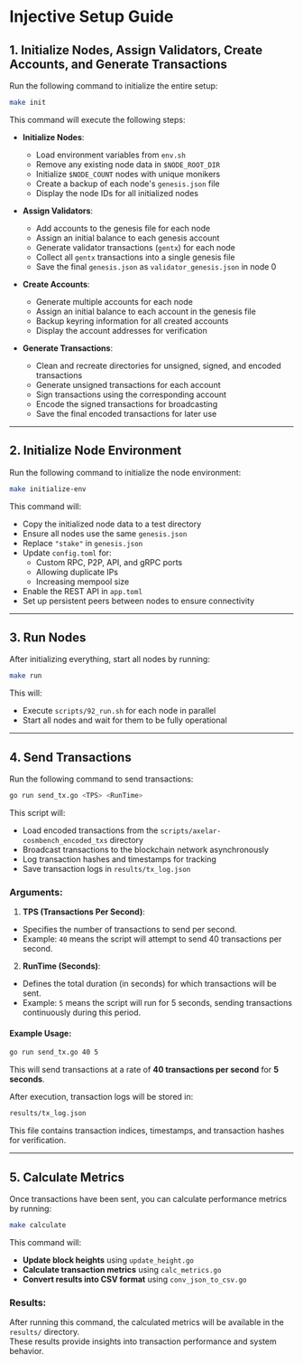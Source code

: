 # Injective Setup Guide

## 1. Initialize Nodes, Assign Validators, Create Accounts, and Generate Transactions

Run the following command to initialize the entire setup:

```bash
make init
```

This command will execute the following steps:
- **Initialize Nodes**:
    - Load environment variables from `env.sh`
    - Remove any existing node data in `$NODE_ROOT_DIR`
    - Initialize `$NODE_COUNT` nodes with unique monikers
    - Create a backup of each node's `genesis.json` file
    - Display the node IDs for all initialized nodes

- **Assign Validators**:
    - Add accounts to the genesis file for each node
    - Assign an initial balance to each genesis account
    - Generate validator transactions (`gentx`) for each node
    - Collect all `gentx` transactions into a single genesis file
    - Save the final `genesis.json` as `validator_genesis.json` in node 0

- **Create Accounts**:
    - Generate multiple accounts for each node
    - Assign an initial balance to each account in the genesis file
    - Backup keyring information for all created accounts
    - Display the account addresses for verification

- **Generate Transactions**:
    - Clean and recreate directories for unsigned, signed, and encoded transactions
    - Generate unsigned transactions for each account
    - Sign transactions using the corresponding account
    - Encode the signed transactions for broadcasting
    - Save the final encoded transactions for later use

---

## 2. Initialize Node Environment

Run the following command to initialize the node environment:

```bash
make initialize-env
```

This command will:
- Copy the initialized node data to a test directory
- Ensure all nodes use the same `genesis.json`
- Replace `"stake"` in `genesis.json`
- Update `config.toml` for:
    - Custom RPC, P2P, API, and gRPC ports
    - Allowing duplicate IPs
    - Increasing mempool size
- Enable the REST API in `app.toml`
- Set up persistent peers between nodes to ensure connectivity

---

## 3. Run Nodes

After initializing everything, start all nodes by running:

```bash
make run
```

This will:
- Execute `scripts/92_run.sh` for each node in parallel
- Start all nodes and wait for them to be fully operational

---

## 4. Send Transactions

Run the following command to send transactions:

```bash
go run send_tx.go <TPS> <RunTime>
```

This script will:
- Load encoded transactions from the `scripts/axelar-cosmbench_encoded_txs` directory
- Broadcast transactions to the blockchain network asynchronously
- Log transaction hashes and timestamps for tracking
- Save transaction logs in `results/tx_log.json`

### Arguments:
1. **TPS (Transactions Per Second)**:
- Specifies the number of transactions to send per second.
- Example: `40` means the script will attempt to send 40 transactions per second.

2. **RunTime (Seconds)**:
- Defines the total duration (in seconds) for which transactions will be sent.
- Example: `5` means the script will run for 5 seconds, sending transactions continuously during this period.

#### Example Usage:

```bash
go run send_tx.go 40 5
```

This will send transactions at a rate of **40 transactions per second** for **5 seconds**.

After execution, transaction logs will be stored in:

```bash
results/tx_log.json
```

This file contains transaction indices, timestamps, and transaction hashes for verification.

---

## 5. Calculate Metrics

Once transactions have been sent, you can calculate performance metrics by running:

```bash
make calculate
```

This command will:
- **Update block heights** using `update_height.go`
- **Calculate transaction metrics** using `calc_metrics.go`
- **Convert results into CSV format** using `conv_json_to_csv.go`

### Results:

After running this command, the calculated metrics will be available in the `results/` directory.  
These results provide insights into transaction performance and system behavior.